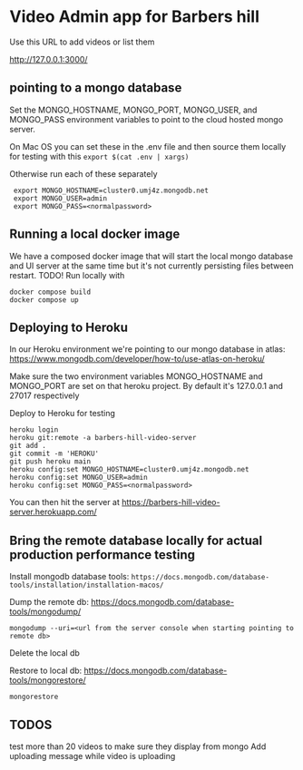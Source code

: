 # Video Admin app for Barbers hill

Use this URL to add videos or list them

<http://127.0.0.1:3000/>

## pointing to a mongo database

Set the MONGO_HOSTNAME, MONGO_PORT, MONGO_USER, and MONGO_PASS environment variables to point to the cloud hosted mongo server.

On Mac OS you can set these in the .env file and then source them locally for testing with this
`export $(cat .env | xargs)`

Otherwise run each of these separately
```
 export MONGO_HOSTNAME=cluster0.umj4z.mongodb.net
 export MONGO_USER=admin
 export MONGO_PASS=<normalpassword>
```


## Running a local docker image

We have a composed docker image that will start the local mongo database and UI server at the same time but it's not currently persisting files between restart. TODO!
Run locally with

```~~~bash
docker compose build
docker compose up
```

## Deploying to Heroku

In our Heroku environment we're pointing to our mongo database in atlas:
<https://www.mongodb.com/developer/how-to/use-atlas-on-heroku/>

Make sure the two environment variables MONGO_HOSTNAME and MONGO_PORT are set on that heroku project. By default it's 127.0.0.1 and 27017 respectively

Deploy to Heroku for testing

```~~~bash
heroku login
heroku git:remote -a barbers-hill-video-server
git add .
git commit -m 'HEROKU'
git push heroku main
heroku config:set MONGO_HOSTNAME=cluster0.umj4z.mongodb.net
heroku config:set MONGO_USER=admin
heroku config:set MONGO_PASS=<normalpassword>

```

You can then hit the server at
https://barbers-hill-video-server.herokuapp.com/

## Bring the remote database locally for actual production performance testing

Install mongodb database tools:
`https://docs.mongodb.com/database-tools/installation/installation-macos/`

Dump the remote db: https://docs.mongodb.com/database-tools/mongodump/

```
mongodump --uri=<url from the server console when starting pointing to remote db>
```

Delete the local db

Restore to local db: https://docs.mongodb.com/database-tools/mongorestore/

```
mongorestore

```

## TODOS

test more than 20 videos to make sure they display from mongo
Add uploading message while video is uploading

